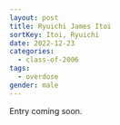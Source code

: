 ```yaml
---
layout: post
title: Ryuichi James Itoi
sortKey: Itoi, Ryuichi
date: 2022-12-23
categories:
  - class-of-2006
tags:
  - overdose
gender: male
---
```

E﻿ntry coming soon.